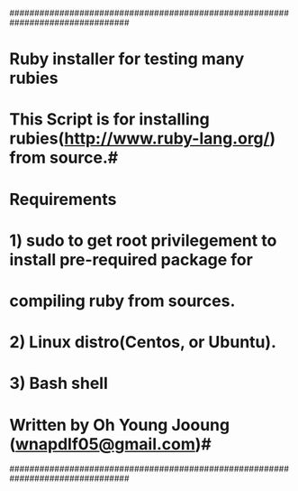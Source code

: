################################################################################
#                    Ruby installer for testing many rubies                    #
#                                                                              #
#  This Script is for installing rubies(http://www.ruby-lang.org/) from source.#
#  Requirements                                                                #
#                                                                              #
#  1) sudo to get root privilegement to install pre-required package for       #
#     compiling ruby from sources.                                             #
#  2) Linux distro(Centos, or Ubuntu).                                         #
#  3) Bash shell                                                               #
#                                                                              #
#                                                                              #
#                              Written by Oh Young Jooung (wnapdlf05@gmail.com)#
################################################################################
